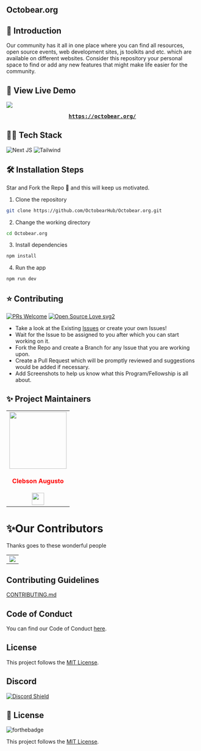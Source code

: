 ## Octobear.org

## 📌 Introduction

Our community has it all in one place where you can find all resources, open source events, web development sites, js toolkits and etc. which are available on different websites. Consider this repository your personal space to find or add any new features that might make life easier for the community.

##  🚀 View Live Demo
<img src="https://img.shields.io/badge/website-up-greene" />
<pre><center><a href="https://octobear.org/"><b>https://octobear.org/</b></a></center></pre>

## 👨‍💻 Tech Stack
![Next JS](https://img.shields.io/badge/Next-black?style=for-the-badge&logo=next.js&logoColor=white)
![Tailwind](https://img.shields.io/badge/Tailwind_CSS-38B2AC?style=for-the-badge&logo=tailwind-css&logoColor=white)

## 🛠️ Installation Steps
Star and Fork the Repo 🌟 and this will keep us motivated.

1. Clone the repository

```bash
git clone https://github.com/OctobearHub/Octobear.org.git
```

2. Change the working directory

```bash
cd Octobear.org
```

3. Install dependencies

```bash
npm install
```

4. Run the app

```bash
npm run dev
```

## ⭐ Contributing
[![PRs Welcome](https://img.shields.io/badge/PRs-welcome-brightgreen.svg?style=flat-square)](http://makeapullrequest.com)
[![Open Source Love svg2](https://badges.frapsoft.com/os/v2/open-source.svg?v=103)](https://github.com/ellerbrock/open-source-badges/)

- Take a look at the Existing [Issues](https://github.com/OctobearHub/octobear.org/issues) or create your own Issues!
- Wait for the Issue to be assigned to you after which you can start working on it.
- Fork the Repo and create a Branch for any Issue that you are working upon.
- Create a Pull Request which will be promptly reviewed and suggestions would be added if necessary.
- Add Screenshots to help us know what this Program/Fellowship is all about.


## ✨ Project Maintainers

<table>
<tr>
<td align="center"><a href="https://github.com/clebsonf"><img src="https://avatars.githubusercontent.com/u/43012757?v=4" width=150px height=150px /></a></br> <h4 style="color:red;">Clebson Augusto</h4>
<a href="https://www.linkedin.com/in/fclebson/"><img src="https://img.icons8.com/fluency/50/000000/linkedin.png" width="32px" height="32px"></a>
</tr>
</table>


# ✨Our Contributors

Thanks goes to these wonderful people

<!-- ALL-CONTRIBUTORS-LIST:START - Do not remove or modify this section -->
<table>
	<tr>
		<td>
      <a href="https://github.com/OctobearHub/octobear.org/graphs/contributors">
        <img src="https://contrib.rocks/image?repo=OctobearHub/octobear.org" />
      </a>
		</td>
	</tr>
</table>

## Contributing Guidelines

[CONTRIBUTING.md](/CONTRIBUTING.md)

## Code of Conduct

You can find our Code of Conduct [here](/CODE_OF_CONDUCT.md).

## License

This project follows the [MIT License](/LICENSE).

## Discord

[![Discord Shield](https://discordapp.com/api/guilds/1025017871966941205/widget.png?style=shield)](https://discord.com/invite/6hacRDmfxZ)


## 📃 License

![forthebadge](https://forthebadge.com/images/badges/built-with-love.svg)

This project follows the [MIT License](/LICENSE).
